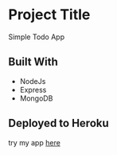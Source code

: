 # Project Title

Simple Todo App

## Built With

* NodeJs
* Express
* MongoDB

## Deployed to Heroku

try my app [here](https://todoappx.herokuapp.com/)